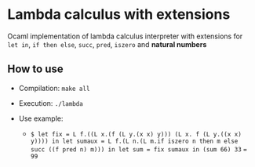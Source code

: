 # Lambda calculus with extensions

Ocaml implementation of lambda calculus interpreter with extensions for `let in`, `if then else`, `succ`, `pred`, `iszero` and **natural numbers**

## How to use

 - Compilation: `make all`
 - Execution: `./lambda`
 - Use example: 
	 
	 - `$ let fix = L f.((L x.(f (L y.(x x) y))) (L x. f (L y.((x x) y)))) in let sumaux = L f.(L n.(L m.if iszero n then m else succ ((f pred n) m))) in let sum = fix sumaux in (sum 66) 33`
	 `= 99`